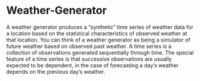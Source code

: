 # Weather-Generator

A weather generator produces a “synthetic” time series of weather data for a location based on the statistical characteristics of observed weather at that location. You can think of a weather generator as being a simulator of future weather based on observed past weather. A time series is a collection of observations generated sequentially through time. The special feature of a time series is that successive observations are usually expected to be dependent, in the case of forecasting a day’s weather depends on the previous day’s weather. 